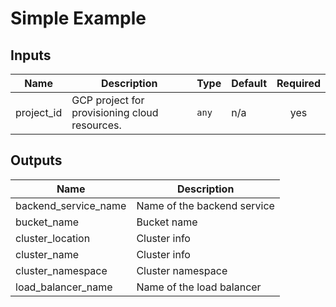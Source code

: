# Simple Example

<!-- BEGINNING OF PRE-COMMIT-TERRAFORM DOCS HOOK -->
## Inputs

| Name | Description | Type | Default | Required |
|------|-------------|------|---------|:--------:|
| project\_id | GCP project for provisioning cloud resources. | `any` | n/a | yes |

## Outputs

| Name | Description |
|------|-------------|
| backend\_service\_name | Name of the backend service |
| bucket\_name | Bucket name |
| cluster\_location | Cluster info |
| cluster\_name | Cluster info |
| cluster\_namespace | Cluster namespace |
| load\_balancer\_name | Name of the load balancer |

<!-- END OF PRE-COMMIT-TERRAFORM DOCS HOOK -->
